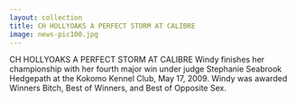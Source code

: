 ```yaml
---
layout: collection
title: CH HOLLYOAKS A PERFECT STORM AT CALIBRE
image: news-pic100.jpg
---
```

CH HOLLYOAKS A PERFECT STORM AT CALIBRE
 Windy finishes her championship with her fourth major win under judge Stephanie Seabrook Hedgepath at the Kokomo Kennel Club, May 17, 2009. Windy was awarded Winners Bitch, Best of Winners, and Best of Opposite Sex.
